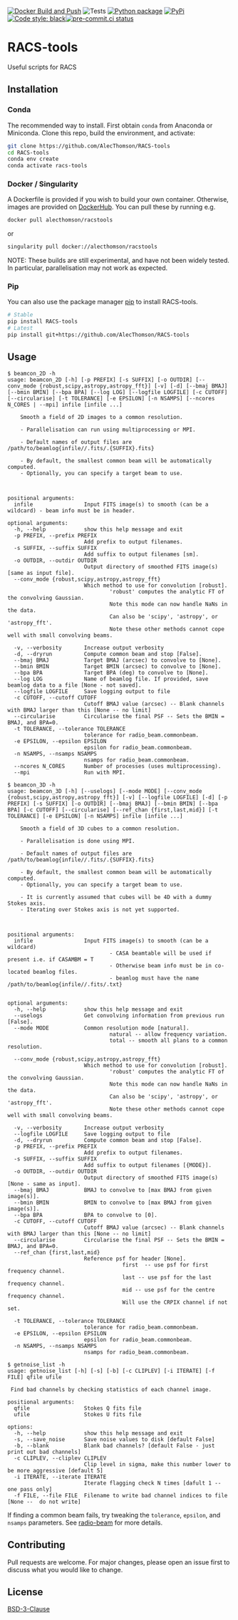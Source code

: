[![Docker Build and Push](https://github.com/AlecThomson/RACS-tools/actions/workflows/docker.yml/badge.svg)](https://github.com/AlecThomson/RACS-tools/actions/workflows/docker.yml) ![Tests](https://github.com/AlecThomson/RACS-tools/actions/workflows/pytest.yml/badge.svg) [![Python package](https://github.com/AlecThomson/RACS-tools/actions/workflows/python-package.yml/badge.svg)](https://github.com/AlecThomson/RACS-tools/actions/workflows/python-package.yml) [![PyPi](https://github.com/AlecThomson/RACS-tools/actions/workflows/pypi.yml/badge.svg)](https://github.com/AlecThomson/RACS-tools/actions/workflows/pypi.yml) [![Code style: black](https://img.shields.io/badge/code%20style-black-000000.svg)](https://github.com/psf/black)[![pre-commit.ci status](https://results.pre-commit.ci/badge/github/AlecThomson/RACS-tools/master.svg)](https://results.pre-commit.ci/latest/github/AlecThomson/RACS-tools/master)

# RACS-tools
Useful scripts for RACS

## Installation

### Conda
The recommended way to install. First obtain `conda` from Anaconda or Miniconda. Clone this repo, build the environment, and activate:
```bash
git clone https://github.com/AlecThomson/RACS-tools
cd RACS-tools
conda env create
conda activate racs-tools
```

### Docker / Singularity
A Dockerfile is provided if you wish to build your own container. Otherwise, images are provided on [DockerHub](https://hub.docker.com/r/alecthomson/racstools). You can pull these by running e.g.
```bash
docker pull alecthomson/racstools
```
or
```bash
singularity pull docker://alecthomson/racstools
```

NOTE: These builds are still experimental, and have not been widely tested. In particular, parallelisation may not work as expected.

### Pip
You can also use the package manager [pip](https://pip.pypa.io/en/stable/) to install RACS-tools.


```bash
# Stable
pip install RACS-tools
# Latest
pip install git+https://github.com/AlecThomson/RACS-tools
```



## Usage

```
$ beamcon_2D -h
usage: beamcon_2D [-h] [-p PREFIX] [-s SUFFIX] [-o OUTDIR] [--conv_mode {robust,scipy,astropy,astropy_fft}] [-v] [-d] [--bmaj BMAJ] [--bmin BMIN] [--bpa BPA] [--log LOG] [--logfile LOGFILE] [-c CUTOFF] [--circularise] [-t TOLERANCE] [-e EPSILON] [-n NSAMPS] [--ncores N_CORES | --mpi] infile [infile ...]

    Smooth a field of 2D images to a common resolution.

    - Parallelisation can run using multiprocessing or MPI.

    - Default names of output files are /path/to/beamlog{infile//.fits/.{SUFFIX}.fits}

    - By default, the smallest common beam will be automatically computed.
    - Optionally, you can specify a target beam to use.



positional arguments:
  infile                Input FITS image(s) to smooth (can be a wildcard) - beam info must be in header.

optional arguments:
  -h, --help            show this help message and exit
  -p PREFIX, --prefix PREFIX
                        Add prefix to output filenames.
  -s SUFFIX, --suffix SUFFIX
                        Add suffix to output filenames [sm].
  -o OUTDIR, --outdir OUTDIR
                        Output directory of smoothed FITS image(s) [same as input file].
  --conv_mode {robust,scipy,astropy,astropy_fft}
                        Which method to use for convolution [robust].
                                'robust' computes the analytic FT of the convolving Gaussian.
                                Note this mode can now handle NaNs in the data.
                                Can also be 'scipy', 'astropy', or 'astropy_fft'.
                                Note these other methods cannot cope well with small convolving beams.

  -v, --verbosity       Increase output verbosity
  -d, --dryrun          Compute common beam and stop [False].
  --bmaj BMAJ           Target BMAJ (arcsec) to convolve to [None].
  --bmin BMIN           Target BMIN (arcsec) to convolve to [None].
  --bpa BPA             Target BPA (deg) to convolve to [None].
  --log LOG             Name of beamlog file. If provided, save beamlog data to a file [None - not saved].
  --logfile LOGFILE     Save logging output to file
  -c CUTOFF, --cutoff CUTOFF
                        Cutoff BMAJ value (arcsec) -- Blank channels with BMAJ larger than this [None -- no limit]
  --circularise         Circularise the final PSF -- Sets the BMIN = BMAJ, and BPA=0.
  -t TOLERANCE, --tolerance TOLERANCE
                        tolerance for radio_beam.commonbeam.
  -e EPSILON, --epsilon EPSILON
                        epsilon for radio_beam.commonbeam.
  -n NSAMPS, --nsamps NSAMPS
                        nsamps for radio_beam.commonbeam.
  --ncores N_CORES      Number of processes (uses multiprocessing).
  --mpi                 Run with MPI.
```

```
$ beamcon_3D -h
usage: beamcon_3D [-h] [--uselogs] [--mode MODE] [--conv_mode {robust,scipy,astropy,astropy_fft}] [-v] [--logfile LOGFILE] [-d] [-p PREFIX] [-s SUFFIX] [-o OUTDIR] [--bmaj BMAJ] [--bmin BMIN] [--bpa BPA] [-c CUTOFF] [--circularise] [--ref_chan {first,last,mid}] [-t TOLERANCE] [-e EPSILON] [-n NSAMPS] infile [infile ...]

    Smooth a field of 3D cubes to a common resolution.

    - Parallelisation is done using MPI.

    - Default names of output files are /path/to/beamlog{infile//.fits/.{SUFFIX}.fits}

    - By default, the smallest common beam will be automatically computed.
    - Optionally, you can specify a target beam to use.

    - It is currently assumed that cubes will be 4D with a dummy Stokes axis.
    - Iterating over Stokes axis is not yet supported.



positional arguments:
  infile                Input FITS image(s) to smooth (can be a wildcard)
                                - CASA beamtable will be used if present i.e. if CASAMBM = T
                                - Otherwise beam info must be in co-located beamlog files.
                                - beamlog must have the name /path/to/beamlog{infile//.fits/.txt}


optional arguments:
  -h, --help            show this help message and exit
  --uselogs             Get convolving information from previous run [False].
  --mode MODE           Common resolution mode [natural].
                                natural -- allow frequency variation.
                                total -- smooth all plans to a common resolution.

  --conv_mode {robust,scipy,astropy,astropy_fft}
                        Which method to use for convolution [robust].
                                'robust' computes the analytic FT of the convolving Gaussian.
                                Note this mode can now handle NaNs in the data.
                                Can also be 'scipy', 'astropy', or 'astropy_fft'.
                                Note these other methods cannot cope well with small convolving beams.

  -v, --verbosity       Increase output verbosity
  --logfile LOGFILE     Save logging output to file
  -d, --dryrun          Compute common beam and stop [False].
  -p PREFIX, --prefix PREFIX
                        Add prefix to output filenames.
  -s SUFFIX, --suffix SUFFIX
                        Add suffix to output filenames [{MODE}].
  -o OUTDIR, --outdir OUTDIR
                        Output directory of smoothed FITS image(s) [None - same as input].
  --bmaj BMAJ           BMAJ to convolve to [max BMAJ from given image(s)].
  --bmin BMIN           BMIN to convolve to [max BMAJ from given image(s)].
  --bpa BPA             BPA to convolve to [0].
  -c CUTOFF, --cutoff CUTOFF
                        Cutoff BMAJ value (arcsec) -- Blank channels with BMAJ larger than this [None -- no limit]
  --circularise         Circularise the final PSF -- Sets the BMIN = BMAJ, and BPA=0.
  --ref_chan {first,last,mid}
                        Reference psf for header [None].
                                    first  -- use psf for first frequency channel.
                                    last -- use psf for the last frequency channel.
                                    mid -- use psf for the centre frequency channel.
                                    Will use the CRPIX channel if not set.

  -t TOLERANCE, --tolerance TOLERANCE
                        tolerance for radio_beam.commonbeam.
  -e EPSILON, --epsilon EPSILON
                        epsilon for radio_beam.commonbeam.
  -n NSAMPS, --nsamps NSAMPS
                        nsamps for radio_beam.commonbeam.
```

```
$ getnoise_list -h
usage: getnoise_list [-h] [-s] [-b] [-c CLIPLEV] [-i ITERATE] [-f FILE] qfile ufile

 Find bad channels by checking statistics of each channel image.

positional arguments:
  qfile                 Stokes Q fits file
  ufile                 Stokes U fits file

options:
  -h, --help            show this help message and exit
  -s, --save_noise      Save noise values to disk [default False]
  -b, --blank           Blank bad channels? [default False - just print out bad channels]
  -c CLIPLEV, --cliplev CLIPLEV
                        Clip level in sigma, make this number lower to be more aggressive [default 5]
  -i ITERATE, --iterate ITERATE
                        Iterate flagging check N times [dafult 1 -- one pass only]
  -f FILE, --file FILE  Filename to write bad channel indices to file [None --  do not write]
```

If finding a common beam fails, try tweaking the `tolerance`, `epsilon`, and `nsamps` parameters. See [radio-beam](https://radio-beam.readthedocs.io/en/latest/) for more details.

## Contributing
Pull requests are welcome. For major changes, please open an issue first to discuss what you would like to change.

## License
[BSD-3-Clause](https://opensource.org/licenses/BSD-3-Clause)
